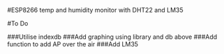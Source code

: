 #ESP8266 temp and humidity monitor with DHT22 and LM35


#To Do

###Utilise indexdb
###Add graphing using library and db above
###Add function to add AP over the air
###Add LM35 
